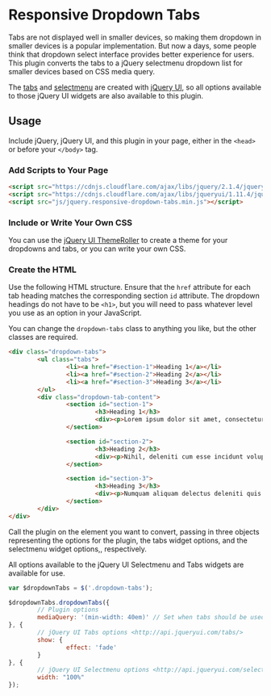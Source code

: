 # Responsive Dropdown Tabs

Tabs are not displayed well in smaller devices, so making them dropdown in smaller
devices is a popular implementation. But now a days, some people think that dropdown
select interface provides better experience for users. This plugin converts the tabs
to a jQuery selectmenu dropdown list for smaller devices based on CSS media query. 

The [tabs](http://api.jqueryui.com/tabs/) and
[selectmenu](http://api.jqueryui.com/selectmenu/) are created with
[jQuery UI](http://jqueryui.com), so all options available to those jQuery UI
widgets are also available to this plugin.

## Usage

Include jQuery, jQuery UI, and this plugin in your page, either in the `<head>` or before your
`</body>` tag.

### Add Scripts to Your Page

```html
<script src="https://cdnjs.cloudflare.com/ajax/libs/jquery/2.1.4/jquery.min.js"></script>
<script src="https://cdnjs.cloudflare.com/ajax/libs/jqueryui/1.11.4/jquery-ui.min.js"></script>
<script src="js/jquery.responsive-dropdown-tabs.min.js"></script>
```

### Include or Write Your Own CSS

You can use the [jQuery UI ThemeRoller](http://jqueryui.com/themeroller/) to
create a theme for your dropdowns and tabs, or you can write your own CSS.

### Create the HTML

Use the following HTML structure. Ensure that the `href` attribute for each tab
heading matches the corresponding section `id` attribute. The dropdown headings
do not have to be `<h1>`, but you will need to pass whatever level you use
as an option in your JavaScript.

You can change the `dropdown-tabs` class to anything you like, but the other
classes are required.

```html
<div class="dropdown-tabs">               
        <ul class="tabs">
                <li><a href="#section-1">Heading 1</a></li>
                <li><a href="#section-2">Heading 2</a></li>
                <li><a href="#section-3">Heading 3</a></li>
        </ul>              
        <div class="dropdown-tab-content">
                <section id="section-1">
                        <h3>Heading 1</h3>
                        <div><p>Lorem ipsum dolor sit amet, consectetur adipisicing elit. Atque velit unde, porro sint iusto perferendis quisquam similique impedit consequatur mollitia, veritatis. Possimus officia, quaerat assumenda!</p></div>
                </section>

                <section id="section-2">
                        <h3>Heading 2</h3>
                        <div><p>Nihil, deleniti cum esse incidunt voluptatibus corporis, libero, sapiente voluptates non ut autem dolorum ullam commodi ipsam! Dolores quasi voluptate cum dolore quia nemo, at?</p></div>
                </section>

                <section id="section-3">
                        <h3>Heading 3</h3>
                        <div><p>Numquam aliquam delectus deleniti quis repellendus alias laboriosam ipsum atque accusantium! Reiciendis obcaecati cupiditate repellat ipsam suscipit necessitatibus sunt eaque et laudantium eligendi, laborum distinctio.</p></div>
                </section>
        </div>
</div>
```

Call the plugin on the element you want to convert, passing in three objects
representing the options for the plugin, the
tabs widget options, and the selectmenu widget options,, respectively.

All options available to the jQuery UI Selectmenu and Tabs widgets are available
for use.

```javascript
var $dropdownTabs = $('.dropdown-tabs');

$dropdownTabs.dropdownTabs({
        // Plugin options
        mediaQuery: '(min-width: 40em)' // Set when tabs should be used instead of accordion
}, {
        // jQuery UI Tabs options <http://api.jqueryui.com/tabs/>
        show: {
                effect: 'fade'
        }
}, {
        // jQuery UI Selectmenu options <http://api.jqueryui.com/selectmenu/>
        width: "100%"
});
```
